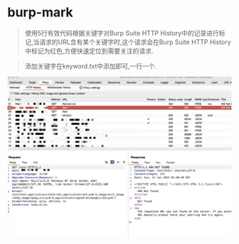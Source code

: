 # burp-mark

> 使用5行有效代码根据关键字对Burp Suite HTTP History中的记录进行标记,当请求的URL含有某个关键字时,这个请求会在Burp Suite HTTP History中标记为红色,方便快速定位到需要关注的请求.

> 添加关键字在keyword.txt中添加即可,一行一个.

![示例](https://github.com/taomujian/burp-mark/blob/main/images.jpg)